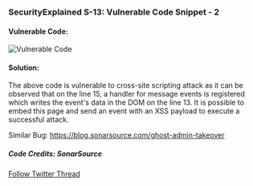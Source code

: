 ### SecurityExplained S-13: Vulnerable Code Snippet - 2

#### Vulnerable Code:

![Vulnerable Code](../media/code-2.jpg)

#### Solution:

The above code is vulnerable to cross-site scripting attack as it can be observed that on the line 15, a handler for message events is registered which writes the event's data in the DOM on the line 13.
It is possible to embed this page and send an event with an XSS payload to execute a successful attack.

Similar Bug: https://blog.sonarsource.com/ghost-admin-takeover

##### Code Credits: SonarSource

[Follow Twitter Thread](https://twitter.com/harshbothra_/status/1481606121991598081?s=20&t=DGEwqEwXwFbWH0VXkOKVsQ)
